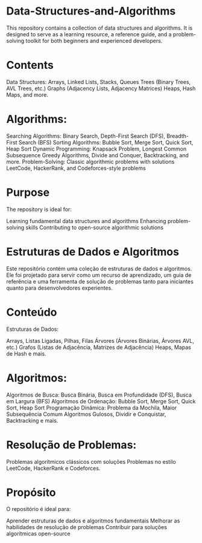 # Data-Structures-and-Algorithms


This repository contains a collection of data structures and algorithms. It is designed to serve as a learning resource, a reference guide, and a problem-solving toolkit for both beginners and experienced developers.

# Contents
Data Structures:
Arrays, Linked Lists, Stacks, Queues
Trees (Binary Trees, AVL Trees, etc.)
Graphs (Adjacency Lists, Adjacency Matrices)
Heaps, Hash Maps, and more.

# Algorithms:
Searching Algorithms: Binary Search, Depth-First Search (DFS), Breadth-First Search (BFS)
Sorting Algorithms: Bubble Sort, Merge Sort, Quick Sort, Heap Sort
Dynamic Programming: Knapsack Problem, Longest Common Subsequence
Greedy Algorithms, Divide and Conquer, Backtracking, and more.
Problem-Solving:
Classic algorithmic problems with solutions
LeetCode, HackerRank, and Codeforces-style problems


# Purpose
The repository is ideal for:

Learning fundamental data structures and algorithms
Enhancing problem-solving skills
Contributing to open-source algorithmic solutions



# Estruturas de Dados e Algoritmos
Este repositório contém uma coleção de estruturas de dados e algoritmos. Ele foi projetado para servir como um recurso de aprendizado, um guia de referência e uma ferramenta de solução de problemas tanto para iniciantes quanto para desenvolvedores experientes.

# Conteúdo

Estruturas de Dados:

Arrays, Listas Ligadas, Pilhas, Filas
Árvores (Árvores Binárias, Árvores AVL, etc.)
Grafos (Listas de Adjacência, Matrizes de Adjacência)
Heaps, Mapas de Hash e mais.
# Algoritmos:

Algoritmos de Busca: Busca Binária, Busca em Profundidade (DFS), Busca em Largura (BFS)
Algoritmos de Ordenação: Bubble Sort, Merge Sort, Quick Sort, Heap Sort
Programação Dinâmica: Problema da Mochila, Maior Subsequência Comum
Algoritmos Gulosos, Dividir e Conquistar, Backtracking e mais.
# Resolução de Problemas:

Problemas algorítmicos clássicos com soluções
Problemas no estilo LeetCode, HackerRank e Codeforces.
# Propósito
O repositório é ideal para:

Aprender estruturas de dados e algoritmos fundamentais
Melhorar as habilidades de resolução de problemas
Contribuir para soluções algorítmicas open-source
